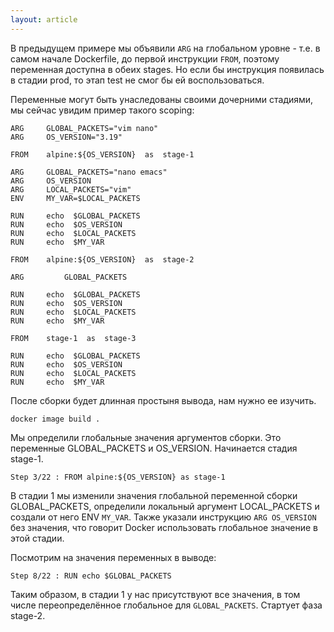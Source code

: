```yaml
---
layout: article
---
```

В предыдущем примере мы объявили `ARG` на глобальном уровне - т.е. в самом начале Dockerfile, до первой инструкции `FROM`, поэтому переменная доступна в обеих stages. Но если бы инструкция появилась в стадии prod, то этап test не смог бы ей воспользоваться. 

Переменные могут быть унаследованы своими дочерними стадиями, мы сейчас увидим пример такого scoping:

```
ARG 	GLOBAL_PACKETS="vim nano"
ARG 	OS_VERSION="3.19"

FROM 	alpine:${OS_VERSION}  as  stage-1

ARG 	GLOBAL_PACKETS="nano emacs"
ARG 	OS_VERSION
ARG 	LOCAL_PACKETS="vim"
ENV 	MY_VAR=$LOCAL_PACKETS

RUN 	echo  $GLOBAL_PACKETS
RUN 	echo  $OS_VERSION
RUN 	echo  $LOCAL_PACKETS
RUN 	echo  $MY_VAR

FROM 	alpine:${OS_VERSION}  as  stage-2

ARG        	GLOBAL_PACKETS

RUN 	echo  $GLOBAL_PACKETS
RUN 	echo  $OS_VERSION
RUN 	echo  $LOCAL_PACKETS
RUN 	echo  $MY_VAR

FROM 	stage-1  as  stage-3

RUN 	echo  $GLOBAL_PACKETS
RUN 	echo  $OS_VERSION
RUN 	echo  $LOCAL_PACKETS
RUN 	echo  $MY_VAR

```

После сборки будет длинная простыня вывода, нам нужно ее изучить.

```
docker image build .
```

Мы определили глобальные значения аргументов сборки. Это переменные GLOBAL_PACKETS и OS_VERSION. Начинается стадия stage-1.

```
Step 3/22 : FROM alpine:${OS_VERSION} as stage-1
```

В стадии 1 мы изменили значения глобальной переменной сборки GLOBAL_PACKETS, определили локальный аргумент LOCAL_PACKETS и создали от него ENV `MY_VAR`. Также указали инструкцию `ARG OS_VERSION` без значения, что говорит Docker использовать глобальное значение в этой стадии. 

Посмотрим на значения переменных в выводе:

```
Step 8/22 : RUN echo $GLOBAL_PACKETS
```

Таким образом, в стадии 1 у нас присутствуют все значения, в том числе переопределённое глобальное для `GLOBAL_PACKETS`. Стартует фаза stage-2.
